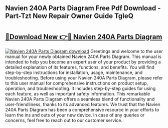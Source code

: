 ## Navien 240A Parts Diagram Free Pdf Download - Part-Tzt New Repair Owner Guide TgIeQ

# <h2><a href="http://dfq202.blite.top/?on=Navien+240A+Parts+Diagram">🔗Download New 👉🔴 Navien 240A Parts Diagram</a></h2>

[![Navien 240A Parts Diagram download](https://i.imgur.com/lujVjoI.png)](http://dfq202.blite.top/?on=Navien+240A+Parts+Diagram)
Greetings and welcome to the user manual for your newly obtained Navien 240A Parts Diagram. This manual is intended to help you become an expert user of your product by providing a detailed explanation of its features, functions, and benefits. You will find step-by-step instructions for installation, usage, maintenance, and troubleshooting. Before using your Navien 240A Parts Diagram, please refer to this user manual for comprehensive instructions on product setup, operation, and troubleshooting. It includes step-by-step guides for using each feature, as well as important safety information. This remarkable Navien 240A Parts Diagram offers a seamless blend of functionality and user-friendliness, thanks to its advanced features. We trust that the Navien 240A Parts Diagram has been a comprehensive resource in your efforts to learn the ins and outs of your new device. In case of any queries or concerns, feel free to reach out to our customer service.
